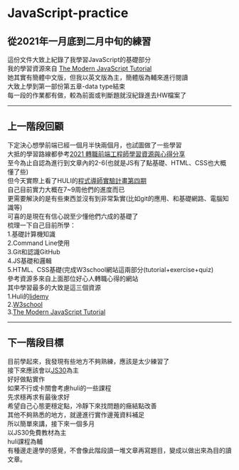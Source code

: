 # JavaScript-practice
## 從2021年一月底到二月中旬的練習  
這份文件大致上紀錄了我學習JavaScript的基礎部分  
我的學習資源來自 [The Modern JavaScript Tutorial](https://javascript.info/)  
她其實有簡體中文版，但我以英文版為主，簡體版為輔來進行閱讀  
大致上學到第一部份第五章-data type結束  
每一段的作業都有做，較為前面或判斷題就沒紀錄進去HW檔案了  
  
---

## 上一階段回顧  
下定決心想學前端已經一個月半快兩個月，也試圖做了一些學習  
大抵的學習路線都參考[2021 轉職前端工程師學習資源與心得分享](https://jimmyswebnote.com/change-career-to-front-end-developer/?fbclid=IwAR1xLAIHdvxaVU39PNunhwcELCA9GaKUkWbgRWdU7V_jOW0yEB6l2fpazqc)  
至今為止自認為進行到文章內的2-6(也就是JS有了點基礎、HTML、CSS也大概懂了些)  
但今天實際上看了HULI的[程式導師實驗計畫第四期](https://github.com/Lidemy/mentor-program-4th)  
自己目前實力大概在7~9周他們的進度而已  
更需要解決的是有些東西並沒有到非常紮實(比如git的應用、和基礎網路、電腦知識等)  
可喜的是現在有信心說至少懂他們六成的基礎了  
梳理一下自己目前所學：  
1.基礎計算機知識  
2.Command Line使用  
3.Git和認識GitHub  
4.JS基礎和邏輯  
5.HTML、CSS基礎(完成W3school網站這兩部分(tutorial+exercise+quiz)  
參考資源多來自上面那位好心人轉職心得的網站  
其中學習最多的大致是這三個資源  
1.Huli的[lidemy](https://lidemy.com/)  
2.[W3school](https://www.w3schools.com/)  
3.[The Modern JavaScript Tutorial](https://javascript.info/)  

---

## 下一階段目標  
目前學起來，我發現有些地方不夠熟練，應該是太少練習了  
接下來應該會以[JS30](https://javascript30.com/)為主  
好好做點實作  
如果不行或卡關會考慮huli的一些課程  
先求穩再求有最後求好  
希望自己心態更穩定點，冷靜下來找問題的癥結點改善  
其他不夠熟悉的地方，就邊進行實作邊蒐資料補足  
所以簡單來講，接下來一個多月  
以JS30免費教材為主  
huli課程為輔  
有種邊走邊學的感覺，不會像此階段讀一堆文章再寫題目，變成以做出來為目的讀文章。  

